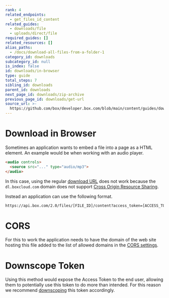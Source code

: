 ```yaml
---
rank: 4
related_endpoints:
  - get_files_id_content
related_guides:
  - downloads/file
  - uploads/direct/file
required_guides: []
related_resources: []
alias_paths:
  - /docs/download-all-files-from-a-folder-1
category_id: downloads
subcategory_id: null
is_index: false
id: downloads/in-browser
type: guide
total_steps: 7
sibling_id: downloads
parent_id: downloads
next_page_id: downloads/zip-archive
previous_page_id: downloads/get-url
source_url: >-
  https://github.com/box/developer.box.com/blob/main/content/guides/downloads/in-browser.md
---
```

# Download in Browser

Sometimes an application wants to embed a file into a page as a HTML element. An
example would be when working with an audio player.

```html
<audio controls>
  <source src="..." type="audio/mp3">
</audio>
```

In this case, using the regular [download URL][durl] does not work because the
`dl.boxcloud.com` domain does not support [Cross Origin Resource Sharing][cors].

Instead an application can use the following format.

```sh
https://api.box.com/2.0/files/[FILE_ID]/content?access_token=[ACCESS_TOKEN]
```

<Message warning>

# CORS

For this to work the application needs to have the domain of the web site
hosting this file added to the list of allowed domains in the [CORS
settings][cors].

</Message>

<Message warning>

# Downscope Token

Using this method would expose the Access Token to the end user, allowing them
to potentially use this token to do more than intended. For this reason we
recommend [downscoping][downscoping] this token accordingly.

</Message>

[durl]: g://downloads/get-url
[cors]: g://security/cors
[downscoping]: g://authentication/tokens/downscope